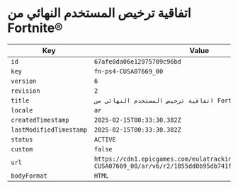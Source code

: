 # اتفاقية ترخيص المستخدم النهائي من Fortnite®

| Key | Value |
| --- | ----- |
| `id` | `67afe0da06e12975709c96bd` |
| `key` | `fn-ps4-CUSA07669_00` |
| `version` | `6` |
| `revision` | `2` |
| `title` | `اتفاقية ترخيص المستخدم النهائي من Fortnite®` |
| `locale` | `ar` |
| `createdTimestamp` | `2025-02-15T00:33:30.382Z` |
| `lastModifiedTimestamp` | `2025-02-15T00:33:30.382Z` |
| `status` | `ACTIVE` |
| `custom` | `false` |
| `url` | `https://cdn1.epicgames.com/eulatracking-download/fn-ps4-CUSA07669_00/ar/v6/r2/1855dd0b95db741fbacb194df0de8ced.pdf` |
| `bodyFormat` | `HTML` |
